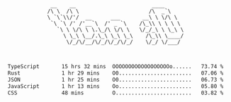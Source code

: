 <div align="center">
<pre><code>
 __    __                        ____      
/\ \  /\ \                      /\  _`\    
\ `\`\\/'/  __      ___       __\ \ \/\ \  
 `\ `\ /' /'__`\  /' _ `\    /\_\\ \ \ \ \ 
   `\ \ \/\ \ \.\_/\ \/\ \   \/_/_\ \ \_\ \
     \ \_\ \__/.\_\ \_\ \_\    /\_\\ \____/
      \/_/\/__/\/_/\/_/\/_/    \/_/ \/___/ 
                                           

</code></pre>

<!--START_SECTION:waka-->

```txt
TypeScript       15 hrs 32 mins  OOOOOOOOOOOOOOOOOOo......   73.74 %
Rust             1 hr 29 mins    O0.......................   07.06 %
JSON             1 hr 25 mins    O0.......................   06.73 %
JavaScript       1 hr 13 mins    Oo.......................   05.80 %
CSS              48 mins         O........................   03.82 %
```

<!--END_SECTION:waka-->
